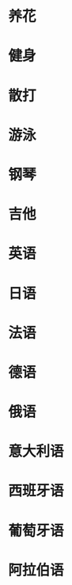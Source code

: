 # 养花 #
# 健身 #
# 散打 #
# 游泳 #
# 钢琴 #
# 吉他 #
# 英语 #
# 日语 #
# 法语 #
# 德语 #
# 俄语 #
# 意大利语 #
# 西班牙语 #
# 葡萄牙语 #
# 阿拉伯语 #
